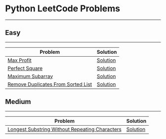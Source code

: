 # Python LeetCode Problems
-----------


## Easy
--------

| Problem | Solution |
|-----------|---------|
| [Max Profit](https://leetcode.com/problems/best-time-to-buy-and-sell-stock/) | [Solution](https://github.com/mdh266/PythonPractice/blob/main/LeetCode/MaxProfit.py) |
| [Perfect Square](https://leetcode.com/problems/valid-perfect-square/) | [Solution](https://github.com/mdh266/PythonPractice/blob/main/LeetCode/PerfectSquare.py) |
| [Maximum Subarray](https://leetcode.com/problems/maximum-subarray/) | [Solution](https://github.com/mdh266/PythonPractice/blob/main/LeetCode/MaximumSubarray.py) |
| [Remove Duplicates From Sorted List](https://leetcode.com/problems/remove-duplicates-from-sorted-list/) | [Solution](https://github.com/mdh266/PythonPractice/blob/main/LeetCode/RemoveDuplicatesSortedList.py) |

## Medium
----------
| Problem | Solution |
|-----------|---------|
| [Longest Substring Without Repeating Characters](https://leetcode.com/problems/longest-substring-without-repeating-characters/) | [Solution](https://github.com/mdh266/PythonPractice/blob/main/LeetCode/LongestSubstringWithoutRepeats.py) |
